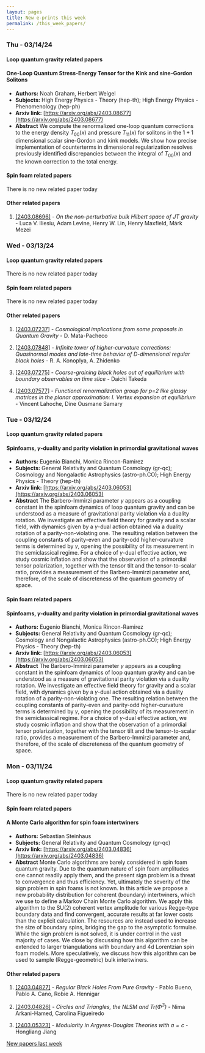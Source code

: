 ```yaml
---
layout: pages
title: New e-prints this week
permalink: /this_week_papers/
---
```




### Thu - 03/14/24

#### Loop quantum gravity related papers

#### **One-Loop Quantum Stress-Energy Tensor for the Kink and sine-Gordon  Solitons**
 - **Authors:** Noah Graham, Herbert Weigel
 - **Subjects:** High Energy Physics - Theory (hep-th); High Energy Physics - Phenomenology (hep-ph)
 - **Arxiv link:** [https://arxiv.org/abs/2403.08677](https://arxiv.org/abs/2403.08677)
 - **Abstract**
 We compute the renormalized one-loop quantum corrections to the energy density $T_{00}(x)$ and pressure $T_{11}(x)$ for solitons in the $1+1$ dimensional scalar sine-Gordon and kink models. We show how precise implementation of counterterms in dimensional regularization resolves previously identified discrepancies between the integral of $T_{00}(x)$ and the known correction to the total energy. 

#### Spin foam related papers

There is no new related paper today 



#### Other related papers

1. [[2403.08696]](https://arxiv.org/abs/2403.08696) - *On the non-perturbative bulk Hilbert space of JT gravity* - Luca V. Iliesiu, Adam Levine, Henry W. Lin, Henry Maxfield, Márk Mezei



### Wed - 03/13/24

#### Loop quantum gravity related papers

There is no new related paper today 

#### Spin foam related papers

There is no new related paper today 



#### Other related papers

1. [[2403.07237]](https://arxiv.org/abs/2403.07237) - *Cosmological implications from some proposals in Quantum Gravity* - D. Mata-Pacheco

1. [[2403.07848]](https://arxiv.org/abs/2403.07848) - *Infinite tower of higher-curvature corrections: Quasinormal modes and  late-time behavior of D-dimensional regular black holes* - R. A. Konoplya, A. Zhidenko

1. [[2403.07275]](https://arxiv.org/abs/2403.07275) - *Coarse-graining black holes out of equilibrium with boundary observables  on time slice* - Daichi Takeda

1. [[2403.07577]](https://arxiv.org/abs/2403.07577) - *Functional renormalization group for p=2 like glassy matrices in the  planar approximation: I. Vertex expansion at equilibrium* - Vincent Lahoche, Dine Ousmane Samary



### Tue - 03/12/24

#### Loop quantum gravity related papers

#### **Spinfoams, $γ$-duality and parity violation in primordial  gravitational waves**
 - **Authors:** Eugenio Bianchi, Monica Rincon-Ramirez
 - **Subjects:** General Relativity and Quantum Cosmology (gr-qc); Cosmology and Nongalactic Astrophysics (astro-ph.CO); High Energy Physics - Theory (hep-th)
 - **Arxiv link:** [https://arxiv.org/abs/2403.06053](https://arxiv.org/abs/2403.06053)
 - **Abstract**
 The Barbero-Immirzi parameter $\gamma$ appears as a coupling constant in the spinfoam dynamics of loop quantum gravity and can be understood as a measure of gravitational parity violation via a duality rotation. We investigate an effective field theory for gravity and a scalar field, with dynamics given by a $\gamma$-dual action obtained via a duality rotation of a parity-non-violating one. The resulting relation between the coupling constants of parity-even and parity-odd higher-curvature terms is determined by $\gamma$, opening the possibility of its measurement in the semiclassical regime. For a choice of $\gamma$-dual effective action, we study cosmic inflation and show that the observation of a primordial tensor polarization, together with the tensor tilt and the tensor-to-scalar ratio, provides a measurement of the Barbero-Immirzi parameter and, therefore, of the scale of discreteness of the quantum geometry of space. 

#### Spin foam related papers

#### **Spinfoams, $γ$-duality and parity violation in primordial  gravitational waves**
 - **Authors:** Eugenio Bianchi, Monica Rincon-Ramirez
 - **Subjects:** General Relativity and Quantum Cosmology (gr-qc); Cosmology and Nongalactic Astrophysics (astro-ph.CO); High Energy Physics - Theory (hep-th)
 - **Arxiv link:** [https://arxiv.org/abs/2403.06053](https://arxiv.org/abs/2403.06053)
 - **Abstract**
 The Barbero-Immirzi parameter $\gamma$ appears as a coupling constant in the spinfoam dynamics of loop quantum gravity and can be understood as a measure of gravitational parity violation via a duality rotation. We investigate an effective field theory for gravity and a scalar field, with dynamics given by a $\gamma$-dual action obtained via a duality rotation of a parity-non-violating one. The resulting relation between the coupling constants of parity-even and parity-odd higher-curvature terms is determined by $\gamma$, opening the possibility of its measurement in the semiclassical regime. For a choice of $\gamma$-dual effective action, we study cosmic inflation and show that the observation of a primordial tensor polarization, together with the tensor tilt and the tensor-to-scalar ratio, provides a measurement of the Barbero-Immirzi parameter and, therefore, of the scale of discreteness of the quantum geometry of space. 

### Mon - 03/11/24

#### Loop quantum gravity related papers

There is no new related paper today 

#### Spin foam related papers

#### **A Monte Carlo algorithm for spin foam intertwiners**
 - **Authors:** Sebastian Steinhaus
 - **Subjects:** General Relativity and Quantum Cosmology (gr-qc)
 - **Arxiv link:** [https://arxiv.org/abs/2403.04836](https://arxiv.org/abs/2403.04836)
 - **Abstract**
 Monte Carlo algorithms are barely considered in spin foam quantum gravity. Due to the quantum nature of spin foam amplitudes one cannot readily apply them, and the present sign problem is a threat to convergence and thus efficiency. Yet, ultimately the severity of the sign problem in spin foams is not known. In this article we propose a new probability distribution for coherent (boundary) intertwiners, which we use to define a Markov Chain Monte Carlo algorithm. We apply this algorithm to the SU(2) coherent vertex amplitude for various Regge-type boundary data and find convergent, accurate results at far lower costs than the explicit calculation. The resources are instead used to increase the size of boundary spins, bridging the gap to the asymptotic formulae. While the sign problem is not solved, it is under control in the vast majority of cases. We close by discussing how this algorithm can be extended to larger triangulations with boundary and 4d Lorentzian spin foam models. More speculatively, we discuss how this algorithm can be used to sample (Regge-geometric) bulk intertwiners. 



#### Other related papers

1. [[2403.04827]](https://arxiv.org/abs/2403.04827) - *Regular Black Holes From Pure Gravity* - Pablo Bueno, Pablo A. Cano, Robie A. Hennigar

1. [[2403.04826]](https://arxiv.org/abs/2403.04826) - *Circles and Triangles, the NLSM and Tr($Φ^3$)* - Nima Arkani-Hamed, Carolina Figueiredo

1. [[2403.05323]](https://arxiv.org/abs/2403.05323) - *Modularity in Argyres-Douglas Theories with $a=c$* - Hongliang Jiang






[New papers last week]({{site.url}}/archived/weekly/pre-prints/2024/03/11/archived_weekly_papers.html)